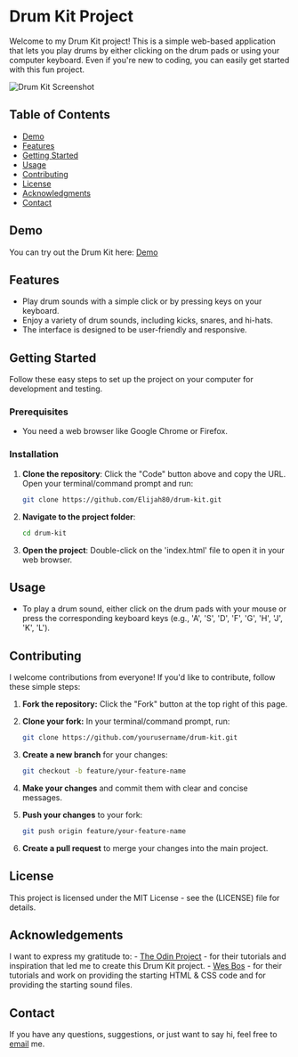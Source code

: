 # Drum Kit Project

Welcome to my Drum Kit project! This is a simple web-based application that lets you play drums by either clicking on the drum pads or using your computer keyboard. Even if you're new to coding, you can easily get started with this fun project.

![Drum Kit Screenshot](screenshot.png)

## Table of Contents

-    [Demo](#demo)
-    [Features](#features)
-    [Getting Started](#getting-started)
-    [Usage](#usage)
-    [Contributing](#contributing)
-    [License](#license)
-    [Acknowledgments](#acknowledgments)
-    [Contact](#contact)

## Demo

You can try out the Drum Kit here: [Demo](https://elijah80.github.io/drum-kit/)

## Features

-    Play drum sounds with a simple click or by pressing keys on your keyboard.
-    Enjoy a variety of drum sounds, including kicks, snares, and hi-hats.
-    The interface is designed to be user-friendly and responsive.

## Getting Started

Follow these easy steps to set up the project on your computer for development and testing.

### Prerequisites

-    You need a web browser like Google Chrome or Firefox.

### Installation

1. **Clone the repository**: Click the "Code" button above and copy the URL. Open your terminal/command prompt and run:

     ```bash
     git clone https://github.com/Elijah80/drum-kit.git

     ```

2. **Navigate to the project folder**:
     ```bash
     cd drum-kit
     ```
3. **Open the project**: Double-click on the 'index.html' file to open it in your web browser.

## Usage

-    To play a drum sound, either click on the drum pads with your mouse or press the corresponding keyboard keys (e.g., 'A', 'S', 'D', 'F', 'G', 'H', 'J', 'K', 'L').

## Contributing

I welcome contributions from everyone! If you'd like to contribute, follow these simple steps:

1. **Fork the repository:**  Click the "Fork" button at the top right of this page.

2. **Clone your fork:** In your terminal/command prompt, run:
    ```bash
    git clone https://github.com/yourusername/drum-kit.git

3. **Create a new branch** for your changes:
    ```bash
    git checkout -b feature/your-feature-name

4. **Make your changes** and commit them with clear and concise messages.

5. **Push your changes** to your fork:
    ```bash
    git push origin feature/your-feature-name

6. **Create a pull request** to merge your changes into the main project.

## License

  This project is licensed under the MIT License - see the (LICENSE) file for details.

## Acknowledgements

  I want to express my gratitude to:
    - [The Odin Project](https://www.theodinproject.com/) - for their tutorials and inspiration that led me to create this Drum Kit project.
    - [Wes Bos](https://github.com/wesbos/JavaScript30) - for their tutorials and work on providing the starting HTML & CSS code and for providing the starting sound files.

## Contact

  If you have any questions, suggestions, or just want to say hi, feel free to [email](elijahcravens46@gmail.com) me.